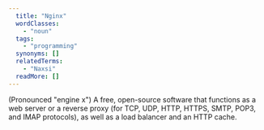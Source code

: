 ```yaml
---
  title: "Nginx"
  wordClasses: 
    - "noun"
  tags: 
    - "programming"
  synonyms: []
  relatedTerms: 
    - "Naxsi"
  readMore: []
---
```

(Pronounced "engine x") A free, open-source software that functions as a web server or a reverse proxy (for TCP, UDP, HTTP, HTTPS, SMTP, POP3, and IMAP protocols), as well as a load balancer and an HTTP cache.
